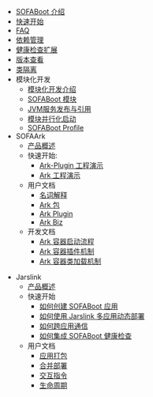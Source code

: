 - [SOFABoot 介绍](./Home)
- [快速开始](./QuickStart)
- [FAQ](./FAQ)
- [依赖管理](./DependencyManagement)
- [健康检查扩展](./HealthCheck)
- [版本查看](./ViewVersions)
- [类隔离](ClassLoader-Isolation)
- 模块化开发
  * [模块化开发介绍](./Modular-Development)
  * [SOFABoot 模块](./SOFABoot-Module)
  * [JVM服务发布与引用](./Module-Service)
  * [模块并行化启动](./parallel-start)
  * [SOFABoot Profile](./SOFABoot-Profile)
- SOFAArk
	- [产品概述](./sofa-ark/readme)
	- 快速开始:
		- [Ark-Plugin 工程演示](./sofa-ark/ark-plugin-demo)
		- [Ark 工程演示](./sofa-ark/ark-demo)
	- 用户文档
		- [名词解释](./sofa-ark/terminology)
		- [Ark 包](./sofa-ark/ark-jar)
		- [Ark Plugin](./sofa-ark/ark-plugin)
		- [Ark Biz](sofa-ark/ark-biz.md)
	- 开发文档
		- [Ark 容器启动流程](./sofa-ark/startup)
		- [Ark 容器插件机制](./sofa-ark/plugin)
		- [Ark 容器类加载机制](./sofa-ark/classloader)
* Jarslink
    * [产品概述](./sofa-jarslink/jarslink-readme)
    * 快速开始
        * [如何创建 SOFABoot 应用](./sofa-jarslink/jarslink-app-demo)
        * [如何使用 Jarslink 多应用动态部署](./sofa-jarslink/jarslink-deploy-demo)
        * [如何跨应用通信](./sofa-jarslink/jarslink-invocation-demo)
        * [如何集成 SOFABoot 健康检查](./sofa-jarslink/jarslink-health-demo)
    * 用户文档
        * [应用打包](./sofa-jarslink/jarslink-repackage)
        * [合并部署](./sofa-jarslink/jarslink-deploy)
        * [交互指令](./sofa-jarslink/jarslink-instruction)
        * [生命周期](./sofa-jarslink/jarslink-lifecycle)